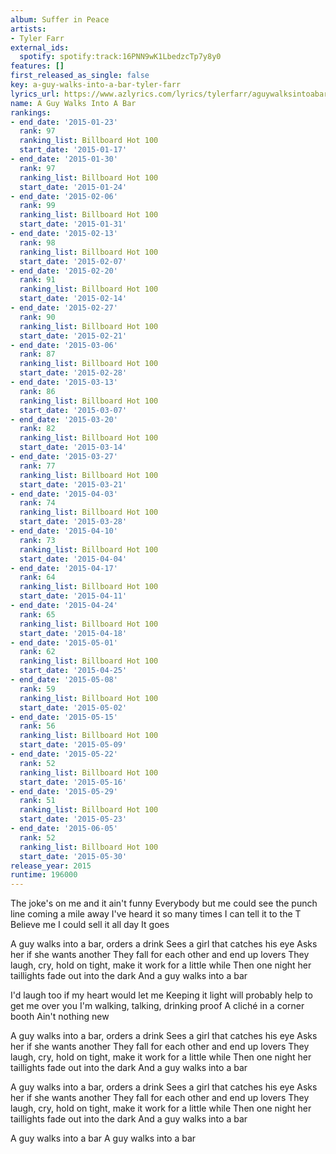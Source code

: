 ```yaml
---
album: Suffer in Peace
artists:
- Tyler Farr
external_ids:
  spotify: spotify:track:16PNN9wK1LbedzcTp7y8y0
features: []
first_released_as_single: false
key: a-guy-walks-into-a-bar-tyler-farr
lyrics_url: https://www.azlyrics.com/lyrics/tylerfarr/aguywalksintoabar.html
name: A Guy Walks Into A Bar
rankings:
- end_date: '2015-01-23'
  rank: 97
  ranking_list: Billboard Hot 100
  start_date: '2015-01-17'
- end_date: '2015-01-30'
  rank: 97
  ranking_list: Billboard Hot 100
  start_date: '2015-01-24'
- end_date: '2015-02-06'
  rank: 99
  ranking_list: Billboard Hot 100
  start_date: '2015-01-31'
- end_date: '2015-02-13'
  rank: 98
  ranking_list: Billboard Hot 100
  start_date: '2015-02-07'
- end_date: '2015-02-20'
  rank: 91
  ranking_list: Billboard Hot 100
  start_date: '2015-02-14'
- end_date: '2015-02-27'
  rank: 90
  ranking_list: Billboard Hot 100
  start_date: '2015-02-21'
- end_date: '2015-03-06'
  rank: 87
  ranking_list: Billboard Hot 100
  start_date: '2015-02-28'
- end_date: '2015-03-13'
  rank: 86
  ranking_list: Billboard Hot 100
  start_date: '2015-03-07'
- end_date: '2015-03-20'
  rank: 82
  ranking_list: Billboard Hot 100
  start_date: '2015-03-14'
- end_date: '2015-03-27'
  rank: 77
  ranking_list: Billboard Hot 100
  start_date: '2015-03-21'
- end_date: '2015-04-03'
  rank: 74
  ranking_list: Billboard Hot 100
  start_date: '2015-03-28'
- end_date: '2015-04-10'
  rank: 73
  ranking_list: Billboard Hot 100
  start_date: '2015-04-04'
- end_date: '2015-04-17'
  rank: 64
  ranking_list: Billboard Hot 100
  start_date: '2015-04-11'
- end_date: '2015-04-24'
  rank: 65
  ranking_list: Billboard Hot 100
  start_date: '2015-04-18'
- end_date: '2015-05-01'
  rank: 62
  ranking_list: Billboard Hot 100
  start_date: '2015-04-25'
- end_date: '2015-05-08'
  rank: 59
  ranking_list: Billboard Hot 100
  start_date: '2015-05-02'
- end_date: '2015-05-15'
  rank: 56
  ranking_list: Billboard Hot 100
  start_date: '2015-05-09'
- end_date: '2015-05-22'
  rank: 52
  ranking_list: Billboard Hot 100
  start_date: '2015-05-16'
- end_date: '2015-05-29'
  rank: 51
  ranking_list: Billboard Hot 100
  start_date: '2015-05-23'
- end_date: '2015-06-05'
  rank: 52
  ranking_list: Billboard Hot 100
  start_date: '2015-05-30'
release_year: 2015
runtime: 196000
---
```

The joke's on me and it ain't funny
Everybody but me could see the punch line coming a mile away
I've heard it so many times I can tell it to the T
Believe me I could sell it all day
It goes

A guy walks into a bar, orders a drink
Sees a girl that catches his eye
Asks her if she wants another
They fall for each other and end up lovers
They laugh, cry, hold on tight, make it work for a little while
Then one night her taillights fade out into the dark
And a guy walks into a bar

I'd laugh too if my heart would let me
Keeping it light will probably help to get me over you
I'm walking, talking, drinking proof
A cliché in a corner booth
Ain't nothing new

A guy walks into a bar, orders a drink
Sees a girl that catches his eye
Asks her if she wants another
They fall for each other and end up lovers
They laugh, cry, hold on tight, make it work for a little while
Then one night her taillights fade out into the dark
And a guy walks into a bar

A guy walks into a bar, orders a drink
Sees a girl that catches his eye
Asks her if she wants another
They fall for each other and end up lovers
They laugh, cry, hold on tight, make it work for a little while
Then one night her taillights fade out into the dark
And a guy walks into a bar

A guy walks into a bar
A guy walks into a bar
